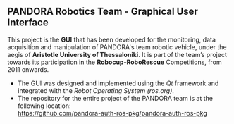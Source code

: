 PANDORA Robotics Team - Graphical User Interface
------------------------------------------------

This project is the <b>GUI</b> that has been developed for the monitoring, data acquisition and manipulation of PANDORA's team robotic vehicle, under the aegis of <b>Aristotle University of Thessaloniki</b>. It is part of the team’s project towards its participation in the <b>Robocup-RoboRescue</b> Competitions, from 2011 onwards. 

* The GUI was designed and implemented using the <i>Qt</i> framework and integrated with the <i>Robot Operating System (ros.org)</i>.
* The repository for the entire project of the PANDORA team is at the following location:<br/> https://github.com/pandora-auth-ros-pkg/pandora-auth-ros-pkg



